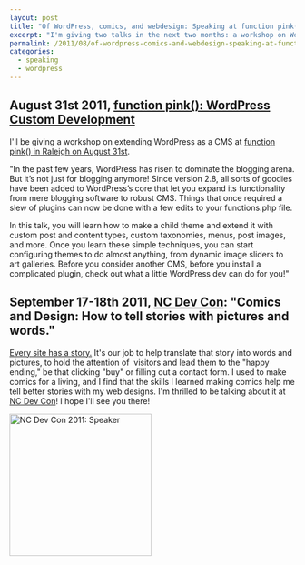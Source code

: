 ```yaml
---
layout: post
title: "Of WordPress, comics, and webdesign: Speaking at function pink() and NC Dev Con"
excerpt: "I'm giving two talks in the next two months: a workshop on WordPress theme development and a talk about telling your site's story with words and pictures based on my experience as a cartoonist. Do pop by and have a look if you're in Raleigh!"
permalink: /2011/08/of-wordpress-comics-and-webdesign-speaking-at-function-pink-and-nc-dev-con/
categories: 
  - speaking
  - wordpress
---
```

<h2>August 31st 2011, <a href="http://www.meetup.com/functionpink/events/27939571/">function pink(): WordPress Custom Development</a></h2>
I'll be giving a workshop on extending WordPress as a CMS at <a href="http://www.meetup.com/functionpink/events/27939571/">function pink() in Raleigh on August 31st</a>.

"In the past few years, WordPress has risen to dominate the blogging arena. But it’s not just for blogging anymore! Since version 2.8, all sorts of goodies have been added to WordPress’s core that let you expand its functionality from mere blogging software to robust CMS. Things that once required a slew of plugins can now be done with a few edits to your functions.php file.

In this talk, you will learn how to make a child theme and extend it with custom post and content types, custom taxonomies, menus, post images, and more. Once you learn these simple techniques, you can start configuring themes to do almost anything, from dynamic image sliders to art galleries. Before you consider another CMS, before you install a complicated plugin, check out what a little WordPress dev can do for you!"
<h2>September 17-18th 2011, <a href="http://ncdevcon.com/">NC Dev Con</a>: "Comics and Design: How to tell stories with pictures and words."</h2>
<a href="http://www.netmagazine.com/features/storytelling-conventions-web">Every site has a story.</a> It's our job to help translate that story into words and pictures, to hold the attention of  visitors and lead them to the "happy ending," be that clicking "buy" or filling out a contact form. I used to make comics for a living, and I find that the skills I learned making comics help me tell better stories with my web designs. I'm thrilled to be talking about it at <a href="http://ncdevcon.com/">NC Dev Con</a>! I hope I'll see you there!

<a href="http://ncdevcon.com/"><img class="aligncenter size-full wp-image-405" title="NC Dev Con 2011: Speaker" src="http://rachelnabors.com/wp-content/uploads/2011/08/ncdevcon-250x250-speaking.gif" alt="NC Dev Con 2011: Speaker" width="250" height="250" /></a>